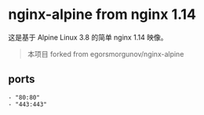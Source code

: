 # nginx-alpine from nginx 1.14

这是基于 Alpine Linux 3.8 的简单 nginx 1.14 映像。

> 本项目 forked from egorsmorgunov/nginx-alpine

## ports

```
- "80:80"
- "443:443"
```
